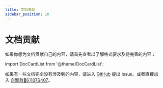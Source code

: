 ```yaml
---
title: 文档贡献
sidebar_position: 10
---
```


# 文档贡献

如果你想为文档贡献自己的内容，请首先查看以了解格式要求及待完善的内容：

import DocCardList from '@theme/DocCardList';

<DocCardList />

如果有一些文档完全没有涉及到的内容，请进入 [GitHub](https://github.com/postyizhan/NitWikit/issues) 提出 Issue。或者直接加入 [企鹅群🐧611076407](https://qm.qq.com/q/lEnfzgzxjq)。
